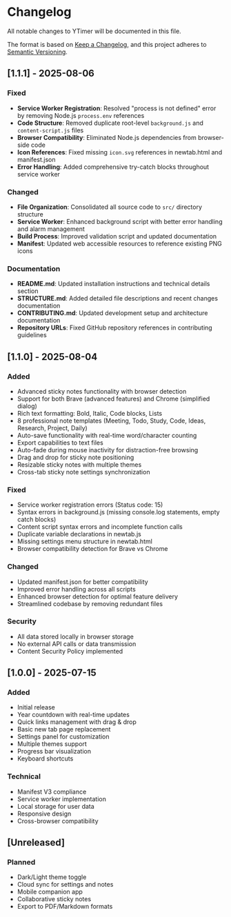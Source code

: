 # Changelog

All notable changes to YTimer will be documented in this file.

The format is based on [Keep a Changelog](https://keepachangelog.com/en/1.0.0/),
and this project adheres to [Semantic Versioning](https://semver.org/spec/v2.0.0.html).

## [1.1.1] - 2025-08-06

### Fixed
- **Service Worker Registration**: Resolved "process is not defined" error by removing Node.js `process.env` references
- **Code Structure**: Removed duplicate root-level `background.js` and `content-script.js` files
- **Browser Compatibility**: Eliminated Node.js dependencies from browser-side code
- **Icon References**: Fixed missing `icon.svg` references in newtab.html and manifest.json
- **Error Handling**: Added comprehensive try-catch blocks throughout service worker

### Changed
- **File Organization**: Consolidated all source code to `src/` directory structure
- **Service Worker**: Enhanced background script with better error handling and alarm management
- **Build Process**: Improved validation script and updated documentation
- **Manifest**: Updated web accessible resources to reference existing PNG icons

### Documentation
- **README.md**: Updated installation instructions and technical details section
- **STRUCTURE.md**: Added detailed file descriptions and recent changes documentation
- **CONTRIBUTING.md**: Updated development setup and architecture documentation
- **Repository URLs**: Fixed GitHub repository references in contributing guidelines

## [1.1.0] - 2025-08-04

### Added
- Advanced sticky notes functionality with browser detection
- Support for both Brave (advanced features) and Chrome (simplified dialog)
- Rich text formatting: Bold, Italic, Code blocks, Lists
- 8 professional note templates (Meeting, Todo, Study, Code, Ideas, Research, Project, Daily)
- Auto-save functionality with real-time word/character counting
- Export capabilities to text files
- Auto-fade during mouse inactivity for distraction-free browsing
- Drag and drop for sticky note positioning
- Resizable sticky notes with multiple themes
- Cross-tab sticky note settings synchronization

### Fixed
- Service worker registration errors (Status code: 15)
- Syntax errors in background.js (missing console.log statements, empty catch blocks)
- Content script syntax errors and incomplete function calls
- Duplicate variable declarations in newtab.js
- Missing settings menu structure in newtab.html
- Browser compatibility detection for Brave vs Chrome

### Changed
- Updated manifest.json for better compatibility
- Improved error handling across all scripts
- Enhanced browser detection for optimal feature delivery
- Streamlined codebase by removing redundant files

### Security
- All data stored locally in browser storage
- No external API calls or data transmission
- Content Security Policy implemented

## [1.0.0] - 2025-07-15

### Added
- Initial release
- Year countdown with real-time updates
- Quick links management with drag & drop
- Basic new tab page replacement
- Settings panel for customization
- Multiple themes support
- Progress bar visualization
- Keyboard shortcuts

### Technical
- Manifest V3 compliance
- Service worker implementation
- Local storage for user data
- Responsive design
- Cross-browser compatibility

## [Unreleased]

### Planned
- Dark/Light theme toggle
- Cloud sync for settings and notes
- Mobile companion app
- Collaborative sticky notes
- Export to PDF/Markdown formats